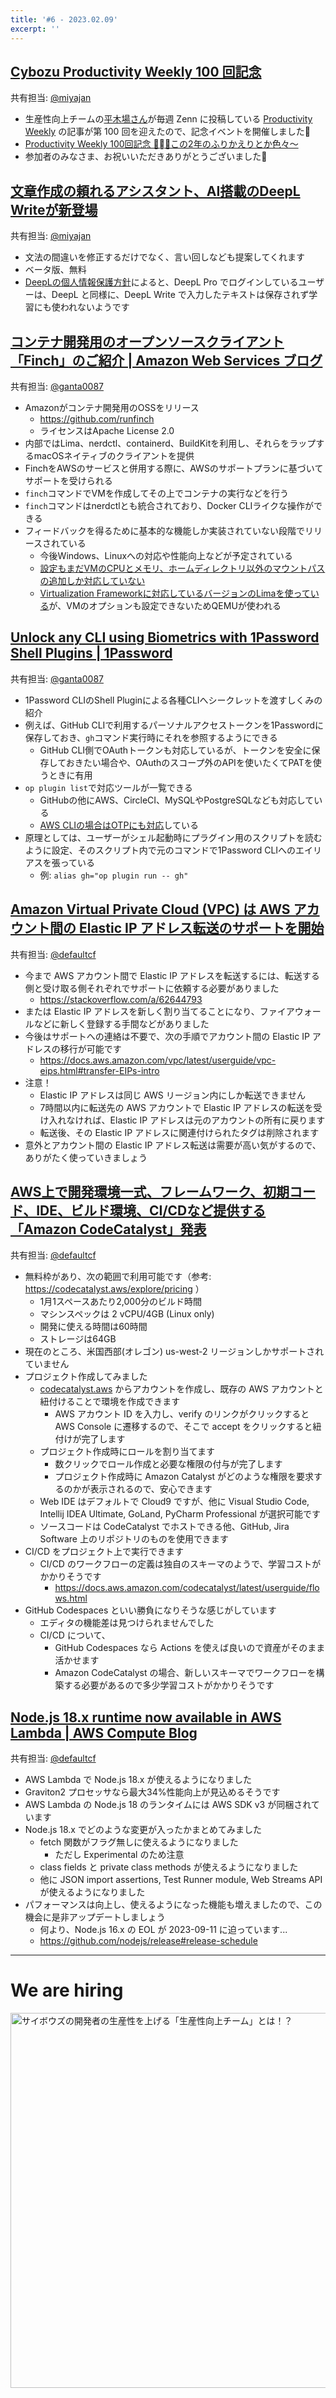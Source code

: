 ```yaml
---
title: '#6 - 2023.02.09'
excerpt: ''
---
```


## [Cybozu Productivity Weekly 100 回記念](https://cybozu.connpass.com/event/268442/)

共有担当: [@miyajan](https://twitter.com/miyajan)

- 生産性向上チームの[平木場さん](https://twitter.com/shitimi_613)が毎週 Zenn に投稿している [Productivity Weekly](https://zenn.dev/topics/productivityweekly?order=latest) の記事が第 100 回を迎えたので、記念イベントを開催しました🎉
- [Productivity Weekly 100回記念 🎉〜この2年のふりかえりとか色々〜](https://www.docswell.com/s/korosuke613/K11X3K-2023-01-25-productivity-weekly-100th-kinen)
- 参加者のみなさま、お祝いいただきありがとうございました🙏

## [文章作成の頼れるアシスタント、AI搭載のDeepL Writeが新登場](https://www.deepl.com/ja/blog/introducing-deepl-write)

共有担当: [@miyajan](https://twitter.com/miyajan)

- 文法の間違いを修正するだけでなく、言い回しなども提案してくれます
- ベータ版、無料
- [DeepLの個人情報保護方針](https://www.deepl.com/ja/privacy)によると、DeepL Pro でログインしているユーザーは、DeepL と同様に、DeepL Write で入力したテキストは保存されず学習にも使われないようです

## [コンテナ開発用のオープンソースクライアント「Finch」のご紹介 | Amazon Web Services ブログ](https://aws.amazon.com/jp/blogs/news/introducing-finch-an-open-source-client-for-container-development/)

共有担当: [@ganta0087](https://twitter.com/ganta0087)

- Amazonがコンテナ開発用のOSSをリリース
    - https://github.com/runfinch
    - ライセンスはApache License 2.0
- 内部ではLima、nerdctl、containerd、BuildKitを利用し、それらをラップするmacOSネイティブのクライアントを提供
- FinchをAWSのサービスと併用する際に、AWSのサポートプランに基づいてサポートを受けられる
- `finch`コマンドでVMを作成してその上でコンテナの実行などを行う
- `finch`コマンドはnerdctlとも統合されており、Docker CLIライクな操作ができる
- フィードバックを得るために基本的な機能しか実装されていない段階でリリースされている
    - 今後Windows、Linuxへの対応や性能向上などが予定されている
    - [設定もまだVMのCPUとメモリ、ホームディレクトリ以外のマウントパスの追加しか対応していない](https://github.com/runfinch/finch/blob/v0.3.0/pkg/config/config.go#L30-L38)
    - [Virtualization Frameworkに対応しているバージョンのLimaを使っている](https://github.com/runfinch/finch/blob/v0.3.0/go.mod#L8)が、VMのオプションも設定できないためQEMUが使われる

## [Unlock any CLI using Biometrics with 1Password Shell Plugins | 1Password](https://blog.1password.com/shell-plugins/)

共有担当: [@ganta0087](https://twitter.com/ganta0087)

- 1Password CLIのShell Pluginによる各種CLIへシークレットを渡すしくみの紹介
- 例えば、GitHub CLIで利用するパーソナルアクセストークンを1Passwordに保存しておき、`gh`コマンド実行時にそれを参照するようにできる
    - GitHub CLI側でOAuthトークンも対応しているが、トークンを安全に保存しておきたい場合や、OAuthのスコープ外のAPIを使いたくてPATを使うときに有用
- `op plugin list`で対応ツールが一覧できる
    - GitHubの他にAWS、CircleCI、MySQLやPostgreSQLなども対応している
    - [AWS CLIの場合はOTPにも対応](https://developer.1password.com/docs/cli/shell-plugins/aws/#optional-set-up-multi-factor-authentication)している
- 原理としては、ユーザーがシェル起動時にプラグイン用のスクリプトを読むように設定、そのスクリプト内で元のコマンドで1Password CLIへのエイリアスを張っている
    - 例: `alias gh="op plugin run -- gh"`

## [Amazon Virtual Private Cloud (VPC) は AWS アカウント間の Elastic IP アドレス転送のサポートを開始](https://aws.amazon.com/jp/about-aws/whats-new/2022/10/amazon-virtual-private-cloud-vpc-transfer-elastic-ip-addresses-between-aws-accounts/)

共有担当: [@defaultcf](https://twitter.com/defaultcf)

- 今まで AWS アカウント間で Elastic IP アドレスを転送するには、転送する側と受け取る側それぞれでサポートに依頼する必要がありました
  - https://stackoverflow.com/a/62644793
- または Elastic IP アドレスを新しく割り当てることになり、ファイアウォールなどに新しく登録する手間などがありました
- 今後はサポートへの連絡は不要で、次の手順でアカウント間の Elastic IP アドレスの移行が可能です
  - https://docs.aws.amazon.com/vpc/latest/userguide/vpc-eips.html#transfer-EIPs-intro
- 注意！
  - Elastic IP アドレスは同じ AWS リージョン内にしか転送できません
  - 7時間以内に転送先の AWS アカウントで Elastic IP アドレスの転送を受け入れなければ、Elastic IP アドレスは元のアカウントの所有に戻ります
  - 転送後、その Elastic IP アドレスに関連付けられたタグは削除されます
- 意外とアカウント間の Elastic IP アドレス転送は需要が高い気がするので、ありがたく使っていきましょう

## [AWS上で開発環境一式、フレームワーク、初期コード、IDE、ビルド環境、CI/CDなど提供する「Amazon CodeCatalyst」発表](https://www.publickey1.jp/blog/22/awsidecicdamazon_codecatalystaws_reinvent_2022.html)

共有担当: [@defaultcf](https://twitter.com/defaultcf)

- 無料枠があり、次の範囲で利用可能です（参考: https://codecatalyst.aws/explore/pricing ）
  - 1月1スペースあたり2,000分のビルド時間
  - マシンスペックは 2 vCPU/4GB (Linux only)
  - 開発に使える時間は60時間
  - ストレージは64GB
- 現在のところ、米国西部(オレゴン) us-west-2 リージョンしかサポートされていません
- プロジェクト作成してみました
  - [codecatalyst.aws](https://codecatalyst.aws/explore) からアカウントを作成し、既存の AWS アカウントと紐付けることで環境を作成できます
    - AWS アカウント ID を入力し、verify のリンクがクリックすると AWS Console に遷移するので、そこで accept をクリックすると紐付けが完了します
  - プロジェクト作成時にロールを割り当てます
    - 数クリックでロール作成と必要な権限の付与が完了します
    - プロジェクト作成時に Amazon Catalyst がどのような権限を要求するのかが表示されるので、安心できます
  - Web IDE はデフォルトで Cloud9 ですが、他に Visual Studio Code, Intellij IDEA Ultimate, GoLand, PyCharm Professional が選択可能です
  - ソースコードは CodeCatalyst でホストできる他、GitHub, Jira Software 上のリポジトリのものを使用できます
- CI/CD をプロジェクト上で実行できます
  - CI/CD のワークフローの定義は独自のスキーマのようで、学習コストがかかりそうです
    - https://docs.aws.amazon.com/codecatalyst/latest/userguide/flows.html
- GitHub Codespaces といい勝負になりそうな感じがしています
  - エディタの機能差は見つけられませんでした
  - CI/CD について、
    - GitHub Codespaces なら Actions を使えば良いので資産がそのまま活かせます
    - Amazon CodeCatalyst の場合、新しいスキーマでワークフローを構築する必要があるので多少学習コストがかかりそうです

## [Node.js 18.x runtime now available in AWS Lambda | AWS Compute Blog](https://aws.amazon.com/jp/blogs/compute/node-js-18-x-runtime-now-available-in-aws-lambda/)

共有担当: [@defaultcf](https://twitter.com/defaultcf)

- AWS Lambda で Node.js 18.x が使えるようになりました
- Graviton2 プロセッサなら最大34%性能向上が見込めるそうです
- AWS Lambda の Node.js 18 のランタイムには AWS SDK v3 が同梱されています
- Node.js 18.x でどのような変更が入ったかまとめてみました
  - fetch 関数がフラグ無しに使えるようになりました
    - ただし Experimental のため注意
  - class fields と private class methods が使えるようになりました
  - 他に JSON import assertions, Test Runner module, Web Streams API が使えるようになりました
- パフォーマンスは向上し、使えるようになった機能も増えましたので、この機会に是非アップデートしましょう
  - 何より、Node.js 16.x の EOL が 2023-09-11 に迫っています...
  - https://github.com/nodejs/release#release-schedule

---

# We are hiring

<a href="https://note.com/cybozu_dev/n/n1c1b44bf72f6">
<img src="https://user-images.githubusercontent.com/471182/156986297-b189ef3d-98d3-4490-af5c-007a4ab47e5e.png" alt="サイボウズの開発者の生産性を上げる「生産性向上チーム」とは！？" width="600">
</a>
